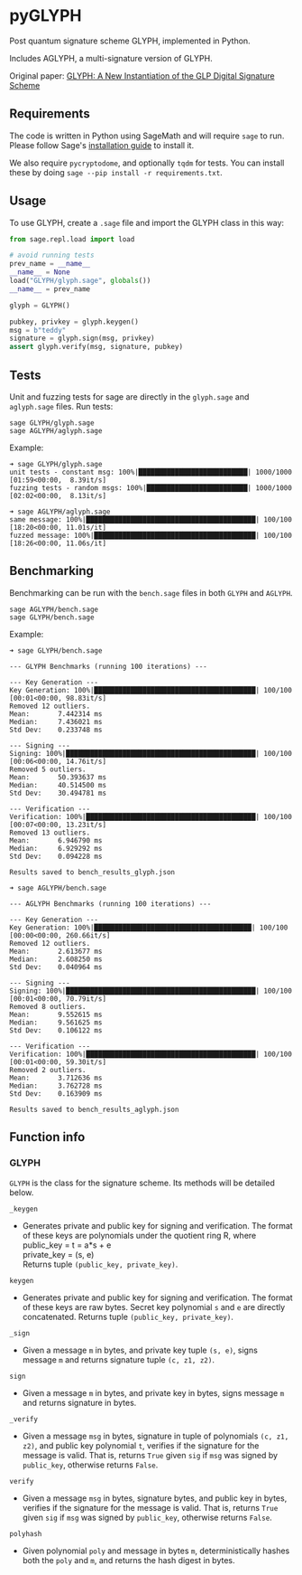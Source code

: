# pyGLYPH

Post quantum signature scheme GLYPH, implemented in Python.

Includes AGLYPH, a multi-signature version of GLYPH.

Original paper: [GLYPH: A New Instantiation of the GLP Digital Signature
Scheme](https://eprint.iacr.org/2017/766.pdf)

## Requirements

The code is written in Python using SageMath and will require `sage` to run.
Please follow Sage's [installation guide](https://doc.sagemath.org/html/en/installation/index.html) to install it.

We also require `pycryptodome`, and optionally `tqdm` for tests. You can install these by doing `sage --pip install -r requirements.txt`.

## Usage

To use GLYPH, create a `.sage` file and import the GLYPH class in this way:

```py
from sage.repl.load import load

# avoid running tests
prev_name = __name__
__name__ = None
load("GLYPH/glyph.sage", globals())
__name__ = prev_name

glyph = GLYPH()

pubkey, privkey = glyph.keygen()
msg = b"teddy"
signature = glyph.sign(msg, privkey)
assert glyph.verify(msg, signature, pubkey)
```

## Tests

Unit and fuzzing tests for sage are directly in the `glyph.sage` and `aglyph.sage` files.
Run tests:
```
sage GLYPH/glyph.sage
sage AGLYPH/aglyph.sage
```

Example:
```
➜ sage GLYPH/glyph.sage
unit tests - constant msg: 100%|███████████████████████████| 1000/1000 [01:59<00:00,  8.39it/s]
fuzzing tests - random msgs: 100%|█████████████████████████| 1000/1000 [02:02<00:00,  8.13it/s]

➜ sage AGLYPH/aglyph.sage 
same message: 100%|██████████████████████████████████████████| 100/100 [18:20<00:00, 11.01s/it]
fuzzed message: 100%|████████████████████████████████████████| 100/100 [18:26<00:00, 11.06s/it]

```



## Benchmarking

Benchmarking can be run with the `bench.sage` files in both `GLYPH` and `AGLYPH`.
```
sage AGLYPH/bench.sage
sage GLYPH/bench.sage
```

Example:
```
➜ sage GLYPH/bench.sage 

--- GLYPH Benchmarks (running 100 iterations) ---

--- Key Generation ---
Key Generation: 100%|████████████████████████████████████████| 100/100 [00:01<00:00, 98.83it/s]
Removed 12 outliers.
Mean:       7.442314 ms
Median:     7.436021 ms
Std Dev:    0.233748 ms

--- Signing ---
Signing: 100%|███████████████████████████████████████████████| 100/100 [00:06<00:00, 14.76it/s]
Removed 5 outliers.
Mean:       50.393637 ms
Median:     40.514500 ms
Std Dev:    30.494781 ms

--- Verification ---
Verification: 100%|██████████████████████████████████████████| 100/100 [00:07<00:00, 13.23it/s]
Removed 13 outliers.
Mean:       6.946790 ms
Median:     6.929292 ms
Std Dev:    0.094228 ms

Results saved to bench_results_glyph.json

```

```
➜ sage AGLYPH/bench.sage

--- AGLYPH Benchmarks (running 100 iterations) ---

--- Key Generation ---
Key Generation: 100%|███████████████████████████████████████| 100/100 [00:00<00:00, 260.66it/s]
Removed 12 outliers.
Mean:       2.613677 ms
Median:     2.608250 ms
Std Dev:    0.040964 ms

--- Signing ---
Signing: 100%|███████████████████████████████████████████████| 100/100 [00:01<00:00, 70.79it/s]
Removed 8 outliers.
Mean:       9.552615 ms
Median:     9.561625 ms
Std Dev:    0.106122 ms

--- Verification ---
Verification: 100%|██████████████████████████████████████████| 100/100 [00:01<00:00, 59.30it/s]
Removed 2 outliers.
Mean:       3.712636 ms
Median:     3.762728 ms
Std Dev:    0.163909 ms

Results saved to bench_results_aglyph.json

```

## Function info

### GLYPH

`GLYPH` is the class for the signature scheme. Its methods will be detailed below.

`_keygen`
- Generates private and public key for signing and verification.
        The format of these keys are polynomials under the quotient ring R, where\
            public_key = t = a*s + e\
            private_key = (s, e)\
        Returns tuple `(public_key, private_key)`.

`keygen`
- Generates private and public key for signing and verification.
        The format of these keys are raw bytes.
        Secret key polynomial `s` and `e` are directly concatenated.
        Returns tuple `(public_key, private_key)`.

`_sign`
- Given a message `m` in bytes, and private key tuple `(s, e)`,
        signs message `m` and returns signature tuple
        `(c, z1, z2)`.

`sign`
- Given a message `m` in bytes, and private key in bytes,
        signs message `m` and returns signature in bytes.

`_verify`
- Given a message `msg` in bytes, signature in tuple of polynomials `(c, z1, z2)`,
        and public key polynomial `t`, verifies if the signature for the message is valid.
        That is, returns `True` given `sig` if `msg` was signed by `public_key`,
        otherwise returns `False`.

`verify`
- Given a message `msg` in bytes, signature bytes,
        and public key in bytes, verifies if the signature for the message is valid.
        That is, returns `True` given `sig` if `msg` was signed by `public_key`,
        otherwise returns `False`.

`polyhash`
- Given polynomial `poly` and message in bytes `m`,
        deterministically hashes both the `poly` and `m`,
        and returns the hash digest in bytes.



